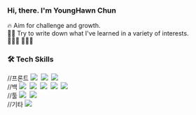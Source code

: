 ### Hi, there. I'm YoungHawn Chun

<p align="left">
  
  🔥 Aim for challenge and growth. <br>
  ✍🏻 Try to write down what I've learned in a variety of interests. <br>
  👩🏻‍💻 
  👩🏻‍🎓 

</p>

<h3 align="left">🛠 Tech Skills </h3>
<p align="left"> //프론트
  <img src="https://img.shields.io/badge/Java-512BD4?style=flat-square&logo=facebook&logoColor=white"/></a>&nbsp 
  <img src="https://img.shields.io/badge/SpringBoot-A8B9CC?style=flat-square&logo=C&logoColor=white"/></a>&nbsp 
  <img src="https://img.shields.io/badge/Nodejs-3766AB?style=flat-square&logo=Python&logoColor=white"/></a>&nbsp 
  <br> //백
  <img src="https://img.shields.io/badge/Javascript-ffb13b?style=flat-square&logo=javascript&logoColor=white"/></a>&nbsp 
  <img src="https://img.shields.io/badge/React-ffb13b?style=flat-square&logo=javascript&logoColor=white"/></a>&nbsp 
  <img src="https://img.shields.io/badge/Mysql-E6B91E?style=flat-square&logo=MySql&logoColor=white"/></a>&nbsp
  <img src="https://img.shields.io/badge/Markdown-000000?style=flat-square&logo=Markdown&logoColor=white"/></a>&nbsp 
  <img src="https://img.shields.io/badge/Linux-000000?style=flat-square&logo=Markdown&logoColor=white"/></a>&nbsp 
  <br> //툴
  <img src="https://img.shields.io/badge/aws-333664?style=flat-square&logo=amazon-aws&logoColor=white"/></a>&nbsp 
  <img src="https://img.shields.io/badge/Travis_ci-000000?style=flat-square&logo=CiviCRM&logoColor=white"/></a>&nbsp 
  <br> //기타
  <img src="https://img.shields.io/badge/Git-181717?style=flat-square&logo=Git&logoColor=white"/></a>&nbsp 
</p>
